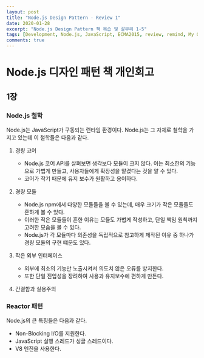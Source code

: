 ```yaml
---
layout: post
title: "Node.js Design Pattern - Review 1"
date: 2020-01-28
excerpt: "Node.js Design Pattern 책 복습 및 갈무리 1-5"
tags: [Development, Node.js, JavaScript, ECMA2015, review, remind, My Opinion]
comments: true
---
```


# Node.js 디자인 패턴 책 개인회고

## 1장

### Node.js 철학

Node.js는 JavaScript가 구동되는 런타임 환경이다.
Node.js는 그 자체로 철학을 가지고 있는데 이 철학들은 다음과 같다.

1. 경량 코어

    - Node.js 코어 API를 살펴보면 생각보다 모듈이 크지 않다.
      이는 최소한의 기능으로 가볍게 만들고, 사용자들에게 확장성을 맡겼다는 것을 알 수 있다.
    - 코어가 작기 때문에 유지 보수가 원활하고 용이하다.

2. 경량 모듈

    - Node.js npm에서 다양한 모듈들을 볼 수 있는데, 매우 크기가 작은 모듈들도 흔하게 볼 수 있다.
    - 이러한 작은 모듈들이 흔한 이유는 모듈도 가볍게 작성하고, 단일 책임 원칙까지 고려한 모습을 볼 수 있다.
    - Node.js가 각 모듈마다 의존성을 독립적으로 참고하게 제작된 이유 중 하나가 경량 모듈의 구현 떄문도 있다.

3. 작은 외부 인터페이스

    - 외부에 최소의 기능만 노출시켜서 의도치 않은 오류를 방지한다.
    - 또한 단일 진입성을 장려하여 사용과 유지보수에 편하게 만든다.

4. 간결함과 실용주의

### Reactor 패턴

Node.js의 큰 특징들은 다음과 같다.

-   Non-Blocking I/O를 지원한다.
-   JavaScript 실행 스레드가 싱글 스레드이다.
-   V8 엔진을 사용한다.
